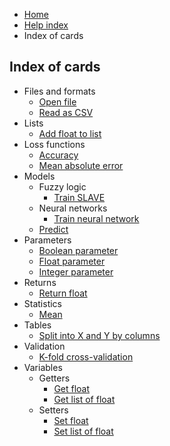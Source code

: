 <ul class="breadcrumb">
    <li><a href="">Home</a></li>
    <li><a href="help.html">Help index</a></li>
    <li>Index of cards</li>
</ul>

## Index of cards

* Files and formats
    * [Open file](cards/openFile.html)
    * [Read as CSV](cards/readAsCSV.html)
* Lists
    * [Add float to list](cards/addFloatToList.html)
* Loss functions
    * [Accuracy](cards/accuracy.html)
    * [Mean absolute error](cards/meanAbsoluteError.html)
* Models
    * Fuzzy logic
        * [Train SLAVE](cards/trainSLAVE.html)
    * Neural networks
        * [Train neural network](cards/trainNeuralNetwork.html)
    * [Predict](cards/predict.html)
* Parameters
    * [Boolean parameter](cards/parameterBoolean.html)
    * [Float parameter](cards/parameterFloat.html)
    * [Integer parameter](cards/parameterInteger.html)
* Returns
    * [Return float](cards/returnFloat.html)
* Statistics
    * [Mean](cards/mean.html)
* Tables
    * [Split into X and Y by columns](cards/splitIntoXAndYByColumns.html)
* Validation
    * [K-fold cross-validation](cards/kFoldCrossValidation.html)
* Variables
    * Getters
        * [Get float](cards/getFloat_1.html)
        * [Get list of float](cards/getFloat_n.html)
    * Setters
        * [Set float](cards/setFloat_1.html)
        * [Set list of float](cards/setFloat_n.html)
